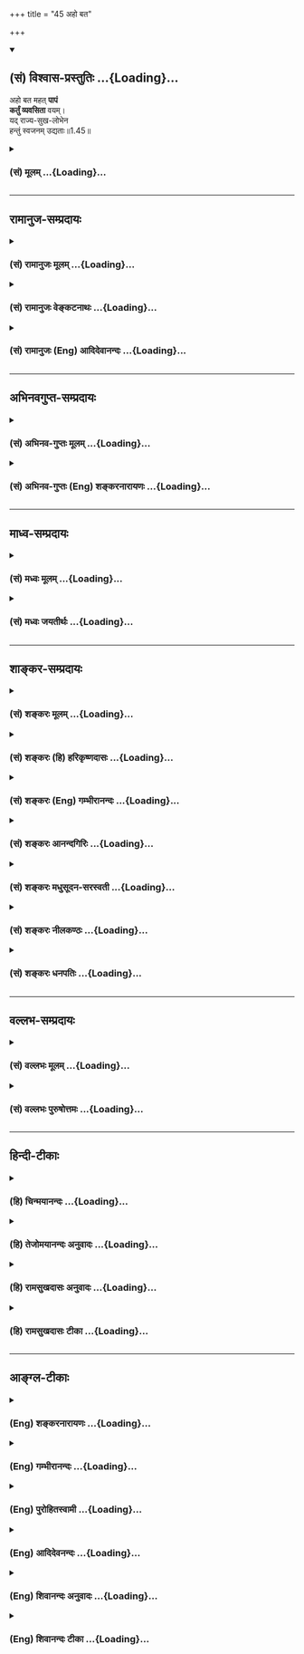 +++
title = "45 अहो बत"

+++
<div class="js_include" newlevelforh1="2" title="(सं) विश्वास-प्रस्तुतिः" unfilled url="/purANam_vaiShNavam/mahAbhAratam/06-bhIShma-parva/03-bhagavad-gItA-parva/saMskRtam/vishvAsa-prastutiH/01_arjuna-viShAda-yogaH/45_aho_bata.md">
<details open><summary><h2>(सं) विश्वास-प्रस्तुतिः ...{Loading}...</h2></summary>

अहो बत महत् **पापं**  
**कर्तुं व्यवसिता** वयम्।  
यद् राज्य-सुख-लोभेन  
हन्तुं स्वजनम् उद्यताः॥1.45॥
</details>
</div>
<div class="js_include collapsed" newlevelforh1="3" title="(सं) मूलम्" unfilled url="/purANam_vaiShNavam/mahAbhAratam/06-bhIShma-parva/03-bhagavad-gItA-parva/saMskRtam/mUlam/01_arjuna-viShAda-yogaH/45_aho_bata.md">
<details><summary><h3>(सं) मूलम् ...{Loading}...</h3></summary>

अहो बत महत्पापं कर्तुं व्यवसिता वयम्।  
यद्राज्यसुखलोभेन हन्तुं स्वजनमुद्यताः।।1.45।।
</details>
</div>


_________________
## रामानुज-सम्प्रदायः
<div class="js_include collapsed" newlevelforh1="3" title="(सं) रामानुजः मूलम्" unfilled url="/purANam_vaiShNavam/mahAbhAratam/06-bhIShma-parva/03-bhagavad-gItA-parva/saMskRtam/rAmAnujaH/mUlam/01_arjuna-viShAda-yogaH/45_aho_bata.md">
<details><summary><h3>(सं) रामानुजः मूलम् ...{Loading}...</h3></summary>

।।1.45।। अन्तिमश्लोकव्याख्या दृश्या। 
</details>
</div>
<div class="js_include collapsed" newlevelforh1="3" title="(सं) रामानुजः वेङ्कटनाथः" unfilled url="/purANam_vaiShNavam/mahAbhAratam/06-bhIShma-parva/03-bhagavad-gItA-parva/saMskRtam/rAmAnujaH/venkaTanAthaH/01_arjuna-viShAda-yogaH/45_aho_bata.md">
<details><summary><h3>(सं) रामानुजः वेङ्कटनाथः ...{Loading}...</h3></summary>

  
  
।।1.45।। No commentary.  
  
  

</details>
</div>
<div class="js_include collapsed" newlevelforh1="3" title="(सं) रामानुजः (Eng) आदिदेवानन्दः" unfilled url="/purANam_vaiShNavam/mahAbhAratam/06-bhIShma-parva/03-bhagavad-gItA-parva/saMskRtam/rAmAnujaH/english/AdidevAnandaH/01_arjuna-viShAda-yogaH/45_aho_bata.md">
<details><summary><h3>(सं) रामानुजः (Eng) आदिदेवानन्दः ...{Loading}...</h3></summary>

1.26 - 1.47 Arjuna said - Sanjaya said Sanjaya continued: The high-minded Arjuna, extremely kind, deeply friendly, and supremely righteous, having brothers like himself, though repeatedly deceived by the treacherous attempts of your people like burning in the lac-house etc., and therefore fit to be killed by him with the help of the Supreme Person, nevertheless said, 'I will not fight.' He felt weak, overcome as he was by his love and extreme compassion for his relatives. He was also filled with fear, not knowing what was righteous and what unrighteous.
His mind was tortured by grief, because of the thought of future separation from his relations. So he threw away his bow and arrow and sat on the chariot as if to fast to death.

</details>
</div>


_________________
## अभिनवगुप्त-सम्प्रदायः
<div class="js_include collapsed" newlevelforh1="3" title="(सं) अभिनव-गुप्तः मूलम्" unfilled url="/purANam_vaiShNavam/mahAbhAratam/06-bhIShma-parva/03-bhagavad-gItA-parva/saMskRtam/abhinava-guptaH/mUlam/01_arjuna-viShAda-yogaH/45_aho_bata.md">
<details><summary><h3>(सं) अभिनव-गुप्तः मूलम् ...{Loading}...</h3></summary>

।।1.45।। विशेषफलबुद्ध्या हन्तव्यादिविशेषबुद्ध्या च हनने महापातकमित्येतदेव
संक्षिप्याभिधातुं  
  
परितापातिशयसूचनायात्मगतमेवार्जुनो वचनमाह  
अहो बतेति। वयमिति कौरवपाण्डवभेदभिन्नाः सर्व एवेत्यर्थः।  
एवं सर्वेष्वविवेकिषु मम विवेकिनः किमुचितं उचितं तावद्युद्धान्निवर्तनम्
एतत्तूचिततरमित्याह  

</details>
</div>
<div class="js_include collapsed" newlevelforh1="3" title="(सं) अभिनव-गुप्तः (Eng) शङ्करनारायणः" unfilled url="/purANam_vaiShNavam/mahAbhAratam/06-bhIShma-parva/03-bhagavad-gItA-parva/saMskRtam/abhinava-guptaH/english/shankaranArAyaNaH/01_arjuna-viShAda-yogaH/45_aho_bata.md">
<details><summary><h3>(सं) अभिनव-गुप्तः (Eng) शङ्करनारायणः ...{Loading}...</h3></summary>

1.45 Aho bata etc. We denotes one and all who were divided \[into the
opposite campus\] by the division among the Kauravas and the Pandavas.
When every one is indiscriminate, what act is proper for me, while I am
endowed with the faculty to discriminate; Of course, it is proper to
turn back from the battle. Yet, says \[Arjuna\], what is much more
proper is this \[see next sloka\]:

</details>
</div>


_________________
## माध्व-सम्प्रदायः
<div class="js_include collapsed" newlevelforh1="3" title="(सं) मध्वः मूलम्" unfilled url="/purANam_vaiShNavam/mahAbhAratam/06-bhIShma-parva/03-bhagavad-gItA-parva/saMskRtam/madhvaH/mUlam/01_arjuna-viShAda-yogaH/45_aho_bata.md">
<details><summary><h3>(सं) मध्वः मूलम् ...{Loading}...</h3></summary>

  
  
।।1.45।। Sri Madhvacharya did not comment on this sloka. The commentary
starts from 2.11.  
  

</details>
</div>
<div class="js_include collapsed" newlevelforh1="3" title="(सं) मध्वः जयतीर्थः" unfilled url="/purANam_vaiShNavam/mahAbhAratam/06-bhIShma-parva/03-bhagavad-gItA-parva/saMskRtam/madhvaH/jayatIrthaH/01_arjuna-viShAda-yogaH/45_aho_bata.md">
<details><summary><h3>(सं) मध्वः जयतीर्थः ...{Loading}...</h3></summary>

  
  
।।1.45।। Sri Jayatirtha did not comment on this sloka. The commentary
starts from 2.11.  
  

</details>
</div>


_________________
## शाङ्कर-सम्प्रदायः
<div class="js_include collapsed" newlevelforh1="3" title="(सं) शङ्करः मूलम्" unfilled url="/purANam_vaiShNavam/mahAbhAratam/06-bhIShma-parva/03-bhagavad-gItA-parva/saMskRtam/shankaraH/mUlam/01_arjuna-viShAda-yogaH/45_aho_bata.md">
<details><summary><h3>(सं) शङ्करः मूलम् ...{Loading}...</h3></summary>

1.45 Sri Sankaracharya did not comment on this sloka. The commentary
starts from 2.10.  
  

</details>
</div>
<div class="js_include collapsed" newlevelforh1="3" title="(सं) शङ्करः (हि) हरिकृष्णदासः" unfilled url="/purANam_vaiShNavam/mahAbhAratam/06-bhIShma-parva/03-bhagavad-gItA-parva/saMskRtam/shankaraH/hindI/harikRShNadAsaH/01_arjuna-viShAda-yogaH/45_aho_bata.md">
<details><summary><h3>(सं) शङ्करः (हि) हरिकृष्णदासः ...{Loading}...</h3></summary>

।।1.45।। Sri Sankaracharya did not comment on this sloka.  
  

</details>
</div>
<div class="js_include collapsed" newlevelforh1="3" title="(सं) शङ्करः (Eng) गम्भीरानन्दः" unfilled url="/purANam_vaiShNavam/mahAbhAratam/06-bhIShma-parva/03-bhagavad-gItA-parva/saMskRtam/shankaraH/english/gambhIrAnandaH/01_arjuna-viShAda-yogaH/45_aho_bata.md">
<details><summary><h3>(सं) शङ्करः (Eng) गम्भीरानन्दः ...{Loading}...</h3></summary>

1.45 Sri Sankaracharya did not comment on this sloka. The commentary
starts from 2.10.

</details>
</div>
<div class="js_include collapsed" newlevelforh1="3" title="(सं) शङ्करः आनन्दगिरिः" unfilled url="/purANam_vaiShNavam/mahAbhAratam/06-bhIShma-parva/03-bhagavad-gItA-parva/saMskRtam/shankaraH/AnandagiriH/01_arjuna-viShAda-yogaH/45_aho_bata.md">
<details><summary><h3>(सं) शङ्करः आनन्दगिरिः ...{Loading}...</h3></summary>

।।1.45।। यद्येवं युद्धे विमुखः सन्परपरिभवप्रतीकाररहितो वर्तेथास्तर्हि
त्वां शस्त्रपरिग्रहरहितं शत्रुं शस्त्रपाणयो धार्तराष्ट्रा
निगृह्णीयुरित्याशङ्क्याह **यदीति।** प्राणत्राणादपि प्रकृष्टो धर्मः
प्राणभृतामहिंसेति भावः।  

</details>
</div>
<div class="js_include collapsed" newlevelforh1="3" title="(सं) शङ्करः मधुसूदन-सरस्वती" unfilled url="/purANam_vaiShNavam/mahAbhAratam/06-bhIShma-parva/03-bhagavad-gItA-parva/saMskRtam/shankaraH/madhusUdana-sarasvatI/01_arjuna-viShAda-yogaH/45_aho_bata.md">
<details><summary><h3>(सं) शङ्करः मधुसूदन-सरस्वती ...{Loading}...</h3></summary>

।।1.45।। ननु तव वैराग्येऽपि भीमसेनादीनां युद्धोत्सुकत्वाद्बन्धुवधो
भविष्यत्येव त्वया पुनः किं विधेयमित्यत आह प्राणादपि प्रकृष्टो धर्मः
प्राणभृतामहिंसा पापानिष्पतेः तस्माज्जीवनापेक्षया मरणमेव मम
क्षेमतरमत्यन्तं हितं भवेत्। प्रियतरम् इति पाठेऽपि सएवार्थः। अप्रतीकारं
स्वप्राणत्राणाय व्यापारमकुर्वाणं बन्धुवधाध्यवसायमात्रेणापि
प्रायश्चित्तान्तरहितं वा। तथाच प्राणान्तप्रायश्चित्तेनैव
शुद्धिर्भविष्यतीत्यर्थः।  
  

</details>
</div>
<div class="js_include collapsed" newlevelforh1="3" title="(सं) शङ्करः नीलकण्ठः" unfilled url="/purANam_vaiShNavam/mahAbhAratam/06-bhIShma-parva/03-bhagavad-gItA-parva/saMskRtam/shankaraH/nIlakaNThaH/01_arjuna-viShAda-yogaH/45_aho_bata.md">
<details><summary><h3>(सं) शङ्करः नीलकण्ठः ...{Loading}...</h3></summary>

।। 1.45एतदेव विवृणोति द्वाभ्याम् **दोषैरिति।  
  
  
**

</details>
</div>
<div class="js_include collapsed" newlevelforh1="3" title="(सं) शङ्करः धनपतिः" unfilled url="/purANam_vaiShNavam/mahAbhAratam/06-bhIShma-parva/03-bhagavad-gItA-parva/saMskRtam/shankaraH/dhanapatiH/01_arjuna-viShAda-yogaH/45_aho_bata.md">
<details><summary><h3>(सं) शङ्करः धनपतिः ...{Loading}...</h3></summary>

।।1.45।। राज्यप्राप्तिसुखोपभोगलोभेन युद्धार्थमत्रागमनमपि शोचनीयमित्याह
**अहो इति।** अहो बतेत्यत्यन्तखेदे। वयं महत्पापं कर्तुं व्यवसिता
निश्चिताः। यद्राज्यसुखलोभेन स्वजनं हन्तुमुद्यताः
युद्धोद्योगेनात्रागताः।  

</details>
</div>


_________________
## वल्लभ-सम्प्रदायः
<div class="js_include collapsed" newlevelforh1="3" title="(सं) वल्लभः मूलम्" unfilled url="/purANam_vaiShNavam/mahAbhAratam/06-bhIShma-parva/03-bhagavad-gItA-parva/saMskRtam/vallabhaH/mUlam/01_arjuna-viShAda-yogaH/45_aho_bata.md">
<details><summary><h3>(सं) वल्लभः मूलम् ...{Loading}...</h3></summary>

।।1.45 1.46।। Sri Vallabhacharya did not comment on this sloka.  
  

</details>
</div>
<div class="js_include collapsed" newlevelforh1="3" title="(सं) वल्लभः पुरुषोत्तमः" unfilled url="/purANam_vaiShNavam/mahAbhAratam/06-bhIShma-parva/03-bhagavad-gItA-parva/saMskRtam/vallabhaH/puruShottamaH/01_arjuna-viShAda-yogaH/45_aho_bata.md">
<details><summary><h3>(सं) वल्लभः पुरुषोत्तमः ...{Loading}...</h3></summary>

  
  
।।1.45।। नन्वेतादृशी बुद्धिश्चेत्तदा पूर्वं कथं युद्धव्यवसायः कृतः
इत्याशङ्क्य पूर्वमज्ञानात्कृतमिति पश्चात्तापं करोति अहो बतेति। बतेति
खेदे। वयं महत्पापं कर्तुं व्यवसिताः अध्यवसायं कृतवन्त इत्यर्थः।
पापस्वरूपमेवाह यद्राज्येति। यद्यस्मात्कारणाद्राज्यसुखलोभेन स्वजनं
हन्तुमुद्यताः उद्यमं कृतवन्त इत्यर्थः। अहो इत्याश्चर्यम्। यतो राज्यसुखं
तु स्वजनैः सहैव स्वजनार्थं वा तानेव हन्तुमुद्यता इत्याश्चर्यम्।  
  
  
  

</details>
</div>


_________________
## हिन्दी-टीकाः
<div class="js_include collapsed" newlevelforh1="3" title="(हि) चिन्मयानन्दः" unfilled url="/purANam_vaiShNavam/mahAbhAratam/06-bhIShma-parva/03-bhagavad-gItA-parva/hindI/chinmayAnandaH/01_arjuna-viShAda-yogaH/45_aho_bata.md">
<details><summary><h3>(हि) चिन्मयानन्दः ...{Loading}...</h3></summary>

।।1.45।। इस श्लोक में अर्जुन की बौद्धिक निराशा और मन की थकान स्पष्ट
दिखाई पड़ती है जो वास्तव में बड़ी दयनीय है। आत्मविश्वास को खोकर वह कहता
है अहो हम पाप करने को प्रवृत्त हो रहे हैं . इत्यादि। इस वाक्य से स्पष्ट
ज्ञात होता है कि परिस्थिति पर अपना प्रभुत्व स्थापित करने के स्थान पर
अर्जुन स्वयं उसका शिकार बन गया है। आत्मविश्वास के अभाव में एक कायर के
समान वह स्वयं को असहाय अनुभव कर रहा है।  
मन की यह दुर्बलता उसके शौर्य को क्षीण कर देती है और वह उसे छिपाने के
लिये महान प्रतीत होने वाली युक्तियों का आश्रय लेता है। युद्ध के लक्ष्य
को ही उसने गलत समझा है और फिर धर्म के पक्ष पर स्वार्थ का झूठा आरोप वह
केवल अपनी कायरता के कारण करता है। शान्तिप्रियता का उसका यह तर्क अपनी
सार्मथ्य को पहचान कर नहीं वरन् मन की दुर्बलता के कारण है।

</details>
</div>
<div class="js_include collapsed" newlevelforh1="3" title="(हि) तेजोमयानन्दः अनुवादः" unfilled url="/purANam_vaiShNavam/mahAbhAratam/06-bhIShma-parva/03-bhagavad-gItA-parva/hindI/tejomayAnandaH/anuvAdaH/01_arjuna-viShAda-yogaH/45_aho_bata.md">
<details><summary><h3>(हि) तेजोमयानन्दः अनुवादः ...{Loading}...</h3></summary>

।।1.45।। अहो ! शोक है कि हम लोग बड़ा भारी पाप करने का निश्चय कर बैठे
हैं, जो कि इस राज्यसुख के लोभ से अपने कुटुम्ब का नाश करने के लिये तैयार
हो गये हैं।

</details>
</div>
<div class="js_include collapsed" newlevelforh1="3" title="(हि) रामसुखदासः अनुवादः" unfilled url="/purANam_vaiShNavam/mahAbhAratam/06-bhIShma-parva/03-bhagavad-gItA-parva/hindI/rAmasukhadAsaH/anuvAdaH/01_arjuna-viShAda-yogaH/45_aho_bata.md">
<details><summary><h3>(हि) रामसुखदासः अनुवादः ...{Loading}...</h3></summary>

।।1.45।। यह बड़े आश्चर्य और खेद की बात है कि हमलोग बड़ा भारी पाप करने का
निश्चय कर बैठे हैं, जो कि राज्य और सुख के लोभ से अपने स्वजनों को मारने
के लिये तैयार हो गये हैं!

</details>
</div>
<div class="js_include collapsed" newlevelforh1="3" title="(हि) रामसुखदासः टीका" unfilled url="/purANam_vaiShNavam/mahAbhAratam/06-bhIShma-parva/03-bhagavad-gItA-parva/hindI/rAmasukhadAsaH/TIkA/01_arjuna-viShAda-yogaH/45_aho_bata.md">
<details><summary><h3>(हि) रामसुखदासः टीका ...{Loading}...</h3></summary>

1.45।।***व्याख्या--*****'अहो बत ৷৷. स्वजनमुद्यताः'--**ये दुर्योधन आदि
 दुष्ट हैं। इनकी धर्मपर दृष्टि नहीं है। इनपर लोभ सवार हो गया है। इसलिये
ये युद्धके लिये तैयार हो जायँ तो कोई आश्चर्यकी बात नहीं है। परन्तु हमलोग
तो धर्म-अधर्मको, कर्तव्य-अकर्तव्यको, पुण्य-पापको जाननेवाले हैं। ऐसे
जानकार होते हुए भी अनजान मनुष्योंकी तरह हमलोगोंने बड़ा भारी पाप करनेका
निश्चय--विचार कर लिया है। इतना ही नहीं, युद्धमें अपने स्वजनोंको मारनेके
लिये अस्त्र-शस्त्र लेकर तैयार हो गये हैं ! यह हमलोगेंके लिये बड़े भारी
आश्चर्यकी और खेद-(दुःख-) की बात है अर्थात् सर्वथा अनुचित बात है।  
हमारी जो जानकारी है, हमने जो शास्त्रोंसे सुना है, गुरुजनोंसे शिक्षा पायी
है, अपने जीवनको सुधारनेका विचार किया है, उन सबका अनादर करके आज हमने
युद्धरूपी पाप करनेके लिये विचार कर लिया है--यह बड़ा भारी पाप है
--**'महत्पापम्'**।  
  
  
इस श्लोकमें **'अहो'**और **'बत'**--ये दो पद आये हैं।
इनमेंसे**'अहो'**पद आश्चर्यका वाचक है। आश्चर्य यही है कि युद्धसे
होनेवाली अनर्थ-परम्पराको जानते हुए भी हमलोगोंने युद्धरूपी बड़ा भारी पाप
करनेका पक्का निश्चय कर लिया है! दूसरा**'बत'**पद खेदका, दुःखका वाचक है।
दुःख यही है कि थोड़े दिन रहेनेवाले राज्य और सुखके लोभमें आकर हम अपने
कुटुम्बियोंको मारनेके लिये तैयार हो गये हैं!  
पाप करनेका निश्चय करनेमें और स्वजनोंको मारनेके तैयार होनेमें केवल
राज्यका और सुखका लोभ ही कारण है। तात्पर्य है कि अगर युद्धमें हमारी विजय
हो जायगी तो हमें राज्य, वैभव मिल मिल जायगा, हमारा आदर-सत्कार होगा, हमारी
महत्ता बढ़ जायगी, पूरे राज्यपर हमारा प्रभाव रहेगा, सब जगह हमारा हुक्म
चलेगा, हमारे पास धन होनेसे हम मनचाही भोग-सामग्री जुटा लेंगे, फिर खूब
आराम करेंगे, सुख भोगेंगे--इस तरह हमारेपर राज्य और सुखका लोभ छा गया है,
जो हमारे-जैसे मनुष्योंके लिये सर्वथा अनुचित है।  
इस श्लोकमें अर्जुन यह कहना चाहते हैं कि अपने सद्विचारोंका, अपनी
जानकारीका आदर करनेसे ही शास्त्र, गुरुजन आदिकी आज्ञा मानी जा सकती है।
परन्तु जो मनुष्य अपने सद्विचारोंका निरादर करता है, वह शास्त्रोंकी,
गुरुजनोंकी और सिद्धान्तोंकी अच्छी-अच्छी बातोंको सुनकर भी उन्हें धारण
नहीं कर सकता। अपने सद्विचारोंका बार-बार निरादर, तिरस्कार करनेसे
सद्विचारोंकी सृष्टि बंद हो जाती है। फिर मनुष्यको दुर्गुण-दुराचारसे
रोकनेवाला है ही कौन; ऐसे ही हम भी अपनी जानकारीका आदर नहीं करेंगे, तो फिर
हमें अनर्थ-परम्परासे कौन रोक सकता है; अर्थात् कोई नहीं रोक सकता।  
यहाँ अर्जुनकी दृष्टि युद्धरूपी क्रियाकी तरफ है। वे युद्धरूपी क्रियाको
दोषी मानकर उससे हटना चाहते हैं; परन्तु वास्तवमें दोष क्या है--इस तरफ
अर्जुनकी दृष्टि नहीं है। युद्धमें कौटुम्बिक मोह, स्वार्थभाव, कामना ही
दोष है, पर इधर दृष्टि न जानेके कारण अर्जुन यहाँ आश्चर्य और खेद प्रकट कर
रहे हैं, जो कि वास्तवमें किसी भी विचारशील, धर्मात्मा, शूरवीर क्षत्रियके
लिये उचित नहीं है।  
  
  
\[अर्जुनने पहले अड़तीसवें श्लोकमें दुर्योधनादिके युद्धमें प्रवृत्त
होनेमें, कुलक्षयके दोषमें और मित्रद्रोहके पापमें लोभको कारण बताया; और
यहाँ भी अपनेको राज्य और सुखके लोभके कारण महान् पाप करनेको उद्यत बता रहे
हैं। इससे सिद्ध होता है कि अर्जुन पापके होनेमें 'लोभ' को हेतु मानते हैं।
फिर भी आगे तीसरे अध्यायके छत्तीसवें श्लोकमें अर्जुनने 'मनुष्य न चाहता
हुआ भी पापका आचरण क्यों कर बैठता है'--ऐसा प्रश्न क्यों किया; इसका समाधान
है कि यहाँ तो कौटुम्बिक मोहके कारण अर्जुन युद्धसे निवृत्त होनेको धर्म और
युद्धमें प्रवृत्त होनेको अधर्म मान रहे हैं अर्थात् उनकी शरीर आदिको लेकर
केवल लौकिक दृष्टि है, इसलिये वे युद्धमें स्वजनोंको मारनेमें लोभको हेतु
मान रहे हैं। परन्तु आगे गीताका उपदेश सुनते-सुनते उनमें अपने
श्रेय--कल्याणकी इच्छा जाग्रत् हो गयी (गीता 3। 2)। इसलिये वे कर्तव्यको
छोड़कर न करनेयोग्य काममें प्रवृत्त होनेमें कौन कारण है--ऐसा पूछते हैं
अर्थात् वहाँ (3। 36 में) अर्जुन कर्तव्यकी दृष्टिसे, साधककी दृष्टिसे
पूछते हैं। \]

</details>
</div>


_________________
## आङ्ग्ल-टीकाः
<div class="js_include collapsed" newlevelforh1="3" title="(Eng) शङ्करनारायणः" unfilled url="/purANam_vaiShNavam/mahAbhAratam/06-bhIShma-parva/03-bhagavad-gItA-parva/english/shankaranArAyaNaH/01_arjuna-viShAda-yogaH/45_aho_bata.md">
<details><summary><h3>(Eng) शङ्करनारायणः ...{Loading}...</h3></summary>

1.45. Alas! What a great sinful act have we resolved to undertake ! For,
out of greed for the joy of kingdom, we are striving to slay our own kinsfolk !

</details>
</div>
<div class="js_include collapsed" newlevelforh1="3" title="(Eng) गम्भीरानन्दः" unfilled url="/purANam_vaiShNavam/mahAbhAratam/06-bhIShma-parva/03-bhagavad-gItA-parva/english/gambhIrAnandaH/01_arjuna-viShAda-yogaH/45_aho_bata.md">
<details><summary><h3>(Eng) गम्भीरानन्दः ...{Loading}...</h3></summary>

1.45 What a pity that we have resolved to commit a great sin by being eager to kill our own kith and kin, out of greed for the pleasures of a kingdom!

</details>
</div>
<div class="js_include collapsed" newlevelforh1="3" title="(Eng) पुरोहितस्वामी" unfilled url="/purANam_vaiShNavam/mahAbhAratam/06-bhIShma-parva/03-bhagavad-gItA-parva/english/purohitasvAmI/01_arjuna-viShAda-yogaH/45_aho_bata.md">
<details><summary><h3>(Eng) पुरोहितस्वामी ...{Loading}...</h3></summary>

1.45 Alas, it is strange that we should be willing to kill our own countrymen and commit a great sin, in order to enjoy the pleasures of a kingdom.

</details>
</div>
<div class="js_include collapsed" newlevelforh1="3" title="(Eng) आदिदेवनन्दः" unfilled url="/purANam_vaiShNavam/mahAbhAratam/06-bhIShma-parva/03-bhagavad-gItA-parva/english/AdidevanandaH/01_arjuna-viShAda-yogaH/45_aho_bata.md">
<details><summary><h3>(Eng) आदिदेवनन्दः ...{Loading}...</h3></summary>

1.45 Alas! We have resolved to commit a great sin in that we are ready to slay our kith and kin out of desire for sovereignty and enjoyments.

</details>
</div>
<div class="js_include collapsed" newlevelforh1="3" title="(Eng) शिवानन्दः अनुवादः" unfilled url="/purANam_vaiShNavam/mahAbhAratam/06-bhIShma-parva/03-bhagavad-gItA-parva/english/shivAnandaH/anuvAdaH/01_arjuna-viShAda-yogaH/45_aho_bata.md">
<details><summary><h3>(Eng) शिवानन्दः अनुवादः ...{Loading}...</h3></summary>

1.45. Alas! We are involved in a great sin, in that we are prepared to kill our kinsmen, through greed for the pleasures of a kingdom.

</details>
</div>
<div class="js_include collapsed" newlevelforh1="3" title="(Eng) शिवानन्दः टीका" unfilled url="/purANam_vaiShNavam/mahAbhAratam/06-bhIShma-parva/03-bhagavad-gItA-parva/english/shivAnandaH/TIkA/01_arjuna-viShAda-yogaH/45_aho_bata.md">
<details><summary><h3>(Eng) शिवानन्दः टीका ...{Loading}...</h3></summary>

1.45 अहो बत alas; महत् great; पापम् sin; कर्तुम् to do; व्यवसिताः
prepared; वयम् we; यत् that; राज्यसुखलोभेन by the greed of pleasure of kingdom; हन्तुम् to kill; स्वजनम् kinsmen; उद्यताः prepared.No Commentary.

</details>
</div>
